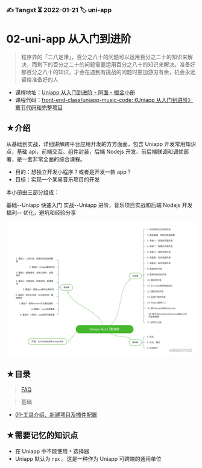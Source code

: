 ### ✍️ Tangxt ⏳ 2022-01-21 🏷️ uni-app

# 02-uni-app 从入门到进阶

> 程序界的「二八定律」，百分之八十的问题可以运用百分之二十的知识来解决，而剩下的百分之二十的问题需要运用百分之八十的知识来解决。准备好那百分之八十的知识，才会在遇到有挑战的问题时更加游刃有余，机会永远留给准备好的人

- 课程地址：[Uniapp 从入门到进阶 - 阿面 - 掘金小册](https://juejin.cn/book/6844733817438076936?scrollMenuIndex=0)
- 课程代码：[front-end-class/uniapp-music-code: 《Uniapp 从入门到进阶》章节代码和完整项目](https://github.com/front-end-class/uniapp-music-code)

## ★介绍

从基础到实战，详细讲解跨平台应用开发的方方面面，包含 Uniapp 开发常用知识点，基础 api，前端交互、组件封装，后端 Nodejs 开发、前后端联调和调优部署，是一套非常全面的综合课程。

- 目的：想独立开发小程序？或者是开发一款 app？
- 目标：实现一个某易音乐项目的开发

本小册由三部分组成：

基础--Uniapp 快速入门
实战--Uniapp 进阶，音乐项目实战和后端 Nodejs 开发
福利-- 优化，避坑和经验分享

![课程内容](assets/img/2022-01-21-19-05-13.png)

## ★目录

> [FAQ](./faq.md)

> 基础

- [01-工具介绍、新建项目及插件配置](./01.md)

## ★需要记忆的知识点

- 在 Uniapp 中不能使用 `*` 选择器
- Uniapp 默认为 `rpx` 。这是一种作为 Uniapp 可跨端的通用单位
